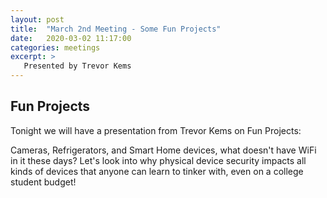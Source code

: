 ```yaml
---
layout: post
title:  "March 2nd Meeting - Some Fun Projects"
date:   2020-03-02 11:17:00
categories: meetings
excerpt: >
   Presented by Trevor Kems
---
```




Fun Projects
-----------------------------
Tonight we will have a presentation from Trevor Kems on Fun Projects:

  Cameras, Refrigerators, and Smart Home devices, what doesn't have WiFi in it these days? 
  Let's look into why physical device security impacts all kinds of devices that anyone can
  learn to tinker with, even on a college student budget!
